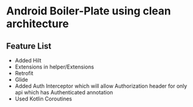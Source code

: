 # Android Boiler-Plate using clean architecture

## Feature List

- Added Hilt
- Extensions in helper/Extensions
- Retrofit
- Glide
- Added Auth Interceptor which will allow Authorization 
  header for only api which has Authenticated annotation
- Used Kotlin Coroutines

